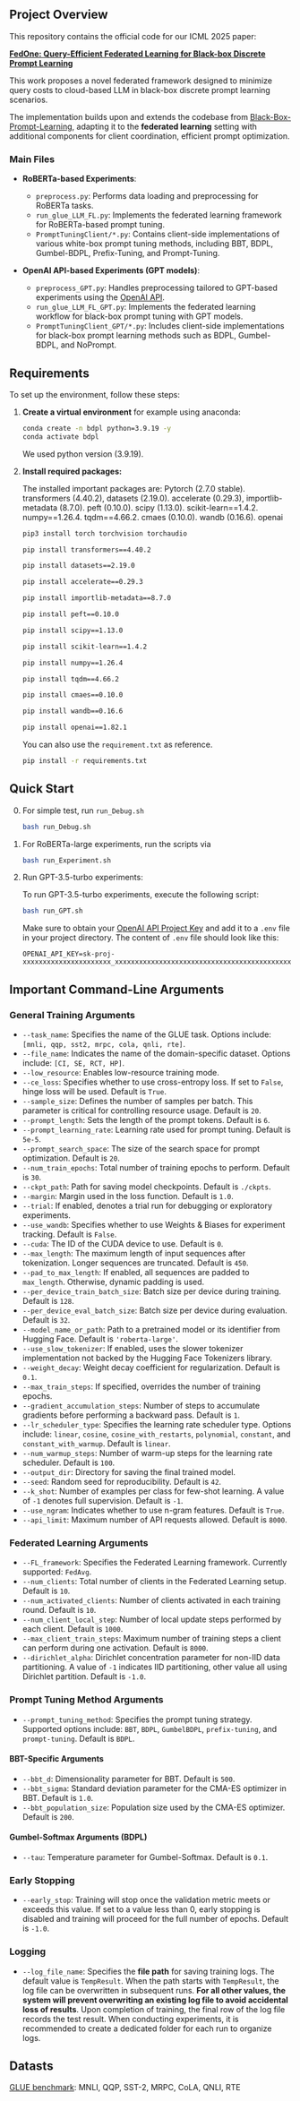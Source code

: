 
## Project Overview

This repository contains the official code for our ICML 2025 paper:

**[FedOne: Query-Efficient Federated Learning for Black-box Discrete Prompt Learning](https://openreview.net/forum?id=QwTDQXllam)**

This work proposes a novel federated framework designed to minimize query costs to cloud-based LLM in black-box discrete prompt learning scenarios. 

The implementation builds upon and extends the codebase from [Black-Box-Prompt-Learning](https://github.com/shizhediao/Black-Box-Prompt-Learning), adapting it to the **federated learning** setting with additional components for client coordination, efficient prompt optimization. 


### Main Files

* **RoBERTa-based Experiments**:

  * `preprocess.py`: Performs data loading and preprocessing for RoBERTa tasks.
  * `run_glue_LLM_FL.py`: Implements the federated learning framework for RoBERTa-based prompt tuning.
  * `PromptTuningClient/*.py`: Contains client-side implementations of various white-box prompt tuning methods, including BBT, BDPL, Gumbel-BDPL, Prefix-Tuning, and Prompt-Tuning.

* **OpenAI API-based Experiments (GPT models)**:

  * `preprocess_GPT.py`: Handles preprocessing tailored to GPT-based experiments using the [OpenAI API](https://platform.openai.com/docs/overview).
  * `run_glue_LLM_FL_GPT.py`: Implements the federated learning workflow for black-box prompt tuning with GPT models.
  * `PromptTuningClient_GPT/*.py`: Includes client-side implementations for black-box prompt learning methods such as BDPL, Gumbel-BDPL, and NoPrompt.



## Requirements

To set up the environment, follow these steps:

1. **Create a virtual environment** for example using anaconda: 

   ```bash
   conda create -n bdpl python=3.9.19 -y
   conda activate bdpl
   ```
   We used python version (3.9.19). 

2. **Install required packages:**

   The installed important packages are: Pytorch (2.7.0 stable). transformers (4.40.2), datasets (2.19.0). accelerate (0.29.3), importlib-metadata (8.7.0). peft (0.10.0). scipy (1.13.0). scikit-learn==1.4.2. numpy==1.26.4. tqdm==4.66.2. cmaes (0.10.0). wandb (0.16.6). openai
   ```bash
   pip3 install torch torchvision torchaudio

   pip install transformers==4.40.2

   pip install datasets==2.19.0

   pip install accelerate==0.29.3

   pip install importlib-metadata==8.7.0

   pip install peft==0.10.0

   pip install scipy==1.13.0

   pip install scikit-learn==1.4.2

   pip install numpy==1.26.4

   pip install tqdm==4.66.2

   pip install cmaes==0.10.0

   pip install wandb==0.16.6

   pip install openai==1.82.1
   ```


   You can also use the `requirement.txt` as reference.  

   ```bash
   pip install -r requirements.txt
   ```



## Quick Start
0. For simple test, run `run_Debug.sh`
   ```bash
   bash run_Debug.sh
   ```

1. For RoBERTa-large experiments, run the scripts via 
   ```bash
   bash run_Experiment.sh
   ```

2. Run GPT-3.5-turbo experiments:

   To run GPT-3.5-turbo experiments, execute the following script:
   ```bash
   bash run_GPT.sh
   ```

   Make sure to obtain your [OpenAI API Project Key](https://openai.com/api/) and add it to a `.env` file in your project directory. The content of `.env` file should look like this:

   ```plaintext
   OPENAI_API_KEY=sk-proj-xxxxxxxxxxxxxxxxxxxxxx_xxxxxxxxxxxxxxxxxxxxxxxxxxxxxxxxxxxxxxxxxxxxxxxxx
   ```


## Important Command-Line Arguments

### General Training Arguments

* `--task_name`: Specifies the name of the GLUE task. Options include: `[mnli, qqp, sst2, mrpc, cola, qnli, rte]`.
* `--file_name`: Indicates the name of the domain-specific dataset. Options include: `[CI, SE, RCT, HP]`.
* `--low_resource`: Enables low-resource training mode.
* `--ce_loss`: Specifies whether to use cross-entropy loss. If set to `False`, hinge loss will be used. Default is `True`.
* `--sample_size`: Defines the number of samples per batch. This parameter is critical for controlling resource usage. Default is `20`.
* `--prompt_length`: Sets the length of the prompt tokens. Default is `6`.
* `--prompt_learning_rate`: Learning rate used for prompt tuning. Default is `5e-5`.
* `--prompt_search_space`: The size of the search space for prompt optimization. Default is `20`.
* `--num_train_epochs`: Total number of training epochs to perform. Default is `30`.
* `--ckpt_path`: Path for saving model checkpoints. Default is `./ckpts`.
* `--margin`: Margin used in the loss function. Default is `1.0`.
* `--trial`: If enabled, denotes a trial run for debugging or exploratory experiments.
* `--use_wandb`: Specifies whether to use Weights & Biases for experiment tracking. Default is `False`.
* `--cuda`: The ID of the CUDA device to use. Default is `0`.
* `--max_length`: The maximum length of input sequences after tokenization. Longer sequences are truncated. Default is `450`.
* `--pad_to_max_length`: If enabled, all sequences are padded to `max_length`. Otherwise, dynamic padding is used.
* `--per_device_train_batch_size`: Batch size per device during training. Default is `128`.
* `--per_device_eval_batch_size`: Batch size per device during evaluation. Default is `32`.
* `--model_name_or_path`: Path to a pretrained model or its identifier from Hugging Face. Default is `'roberta-large'`.
* `--use_slow_tokenizer`: If enabled, uses the slower tokenizer implementation not backed by the Hugging Face Tokenizers library.
* `--weight_decay`: Weight decay coefficient for regularization. Default is `0.1`.
* `--max_train_steps`: If specified, overrides the number of training epochs.
* `--gradient_accumulation_steps`: Number of steps to accumulate gradients before performing a backward pass. Default is `1`.
* `--lr_scheduler_type`: Specifies the learning rate scheduler type. Options include: `linear`, `cosine`, `cosine_with_restarts`, `polynomial`, `constant`, and `constant_with_warmup`. Default is `linear`.
* `--num_warmup_steps`: Number of warm-up steps for the learning rate scheduler. Default is `100`.
* `--output_dir`: Directory for saving the final trained model.
* `--seed`: Random seed for reproducibility. Default is `42`.
* `--k_shot`: Number of examples per class for few-shot learning. A value of `-1` denotes full supervision. Default is `-1`.
* `--use_ngram`: Indicates whether to use n-gram features. Default is `True`.
* `--api_limit`: Maximum number of API requests allowed. Default is `8000`.

### Federated Learning Arguments

* `--FL_framework`: Specifies the Federated Learning framework. Currently supported: `FedAvg`.
* `--num_clients`: Total number of clients in the Federated Learning setup. Default is `10`.
* `--num_activated_clients`: Number of clients activated in each training round. Default is `10`.
* `--num_client_local_step`: Number of local update steps performed by each client. Default is `1000`.
* `--max_client_train_steps`: Maximum number of training steps a client can perform during one activation. Default is `8000`.
* `--dirichlet_alpha`: Dirichlet concentration parameter for non-IID data partitioning. A value of `-1` indicates IID partitioning, other value all using Dirichlet partition. Default is `-1.0`.

### Prompt Tuning Method Arguments

* `--prompt_tuning_method`: Specifies the prompt tuning strategy. Supported options include: `BBT`, `BDPL`, `GumbelBDPL`, `prefix-tuning`, and `prompt-tuning`. Default is `BDPL`.

#### BBT-Specific Arguments

* `--bbt_d`: Dimensionality parameter for BBT. Default is `500`.
* `--bbt_sigma`: Standard deviation parameter for the CMA-ES optimizer in BBT. Default is `1.0`.
* `--bbt_population_size`: Population size used by the CMA-ES optimizer. Default is `200`.

#### Gumbel-Softmax Arguments (BDPL)

* `--tau`: Temperature parameter for Gumbel-Softmax. Default is `0.1`.

### Early Stopping

* `--early_stop`: Training will stop once the validation metric meets or exceeds this value. If set to a value less than 0, early stopping is disabled and training will proceed for the full number of epochs. Default is `-1.0`.

### Logging

* `--log_file_name`: Specifies the **file path** for saving training logs. The default value is `TempResult`. When the path starts with `TempResult`, the log file can be overwritten in subsequent runs. **For all other values, the system will prevent overwriting an existing log file to avoid accidental loss of results**. Upon completion of training, the final row of the log file records the test result. When conducting experiments, it is recommended to create a dedicated folder for each run to organize logs. 



## Datasts
   [GLUE benchmark](https://gluebenchmark.com/): MNLI, QQP, SST-2, MRPC, CoLA, QNLI, RTE


